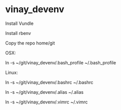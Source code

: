 vinay_devenv
============

Install Vundle

Install rbenv

Copy the repo home/git


OSX:

ln -s ~/git/vinay_devenv/.bash_profile ~/.bash_profile

Linux:

ln -s ~/git/vinay_devenv/.bashrc ~/.bashrc


ln -s ~/git/vinay_devenv/.alias ~/.alias

ln -s ~/git/vinay_devenv/.vimrc ~/.vimrc

